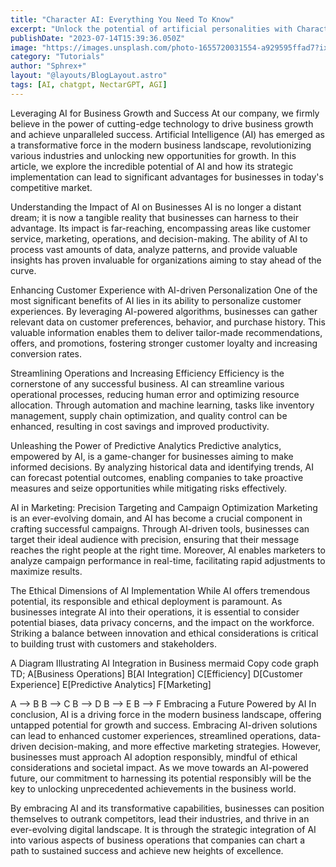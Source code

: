 ```yaml
---
title: "Character AI: Everything You Need To Know"
excerpt: "Unlock the potential of artificial personalities with Character AI. Discover how this innovative technology is revolutionizing various industries and explore its applications. Learn more about the development, benefits, and challenges of Character AI in this comprehensive article."
publishDate: "2023-07-14T15:39:36.050Z"
image: "https://images.unsplash.com/photo-1655720031554-a929595ffad7?ixlib=rb-4.0.3&ixid=MnwxMjA3fDB8MHxwaG90by1wYWdlfHx8fGVufDB8fHx8&auto=format&fit=crop&w=580&q=80"
category: "Tutorials"
author: "Sphrex+"
layout: "@layouts/BlogLayout.astro"
tags: [AI, chatgpt, NectarGPT, AGI]
---
```


Leveraging AI for Business Growth and Success
At our company, we firmly believe in the power of cutting-edge technology to drive business growth and achieve unparalleled success. Artificial Intelligence (AI) has emerged as a transformative force in the modern business landscape, revolutionizing various industries and unlocking new opportunities for growth. In this article, we explore the incredible potential of AI and how its strategic implementation can lead to significant advantages for businesses in today's competitive market.

Understanding the Impact of AI on Businesses
AI is no longer a distant dream; it is now a tangible reality that businesses can harness to their advantage. Its impact is far-reaching, encompassing areas like customer service, marketing, operations, and decision-making. The ability of AI to process vast amounts of data, analyze patterns, and provide valuable insights has proven invaluable for organizations aiming to stay ahead of the curve.

Enhancing Customer Experience with AI-driven Personalization
One of the most significant benefits of AI lies in its ability to personalize customer experiences. By leveraging AI-powered algorithms, businesses can gather relevant data on customer preferences, behavior, and purchase history. This valuable information enables them to deliver tailor-made recommendations, offers, and promotions, fostering stronger customer loyalty and increasing conversion rates.

Streamlining Operations and Increasing Efficiency
Efficiency is the cornerstone of any successful business. AI can streamline various operational processes, reducing human error and optimizing resource allocation. Through automation and machine learning, tasks like inventory management, supply chain optimization, and quality control can be enhanced, resulting in cost savings and improved productivity.

Unleashing the Power of Predictive Analytics
Predictive analytics, empowered by AI, is a game-changer for businesses aiming to make informed decisions. By analyzing historical data and identifying trends, AI can forecast potential outcomes, enabling companies to take proactive measures and seize opportunities while mitigating risks effectively.

AI in Marketing: Precision Targeting and Campaign Optimization
Marketing is an ever-evolving domain, and AI has become a crucial component in crafting successful campaigns. Through AI-driven tools, businesses can target their ideal audience with precision, ensuring that their message reaches the right people at the right time. Moreover, AI enables marketers to analyze campaign performance in real-time, facilitating rapid adjustments to maximize results.

The Ethical Dimensions of AI Implementation
While AI offers tremendous potential, its responsible and ethical deployment is paramount. As businesses integrate AI into their operations, it is essential to consider potential biases, data privacy concerns, and the impact on the workforce. Striking a balance between innovation and ethical considerations is critical to building trust with customers and stakeholders.

A Diagram Illustrating AI Integration in Business
mermaid
Copy code
graph TD;
  A[Business Operations]
  B[AI Integration]
  C[Efficiency]
  D[Customer Experience]
  E[Predictive Analytics]
  F[Marketing]
  
  A --> B
  B --> C
  B --> D
  B --> E
  B --> F
Embracing a Future Powered by AI
In conclusion, AI is a driving force in the modern business landscape, offering untapped potential for growth and success. Embracing AI-driven solutions can lead to enhanced customer experiences, streamlined operations, data-driven decision-making, and more effective marketing strategies. However, businesses must approach AI adoption responsibly, mindful of ethical considerations and societal impact. As we move towards an AI-powered future, our commitment to harnessing its potential responsibly will be the key to unlocking unprecedented achievements in the business world.

By embracing AI and its transformative capabilities, businesses can position themselves to outrank competitors, lead their industries, and thrive in an ever-evolving digital landscape. It is through the strategic integration of AI into various aspects of business operations that companies can chart a path to sustained success and achieve new heights of excellence.
